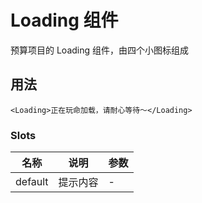# Loading 组件

预算项目的 Loading 组件，由四个小图标组成


## 用法

```vue
<Loading>正在玩命加载，请耐心等待～</Loading>
```

### Slots

| 名称    | 说明                         | 参数            |
| ------- | ---------------------------- | --------------- |
| default | 提示内容 | - |